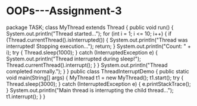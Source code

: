 # OOPs---Assignment-3
package TASK;
	class MyThread extends Thread {
	    public void run() {
	        System.out.println("Thread started...");
	        for (int i = 1; i <= 10; i++) {
	            if (Thread.currentThread().isInterrupted()) {
	                System.out.println("Thread was interrupted! Stopping execution...");
	                return;
	            }
	            System.out.println("Count: " + i);
	            try {
	                Thread.sleep(1000); 
	            } catch (InterruptedException e) {
	                System.out.println("Thread interrupted during sleep!");
	                Thread.currentThread().interrupt(); 
	            }
	        }
	        System.out.println("Thread completed normally.");
	    }
	}
  public class ThreadInterruptDemo {
	    public static void main(String[] args) {
	        MyThread t1 = new MyThread(); 
	        t1.start(); 
	        try {
	            Thread.sleep(3000); 
	        } catch (InterruptedException e) {
	            e.printStackTrace();
	        }
	        System.out.println("Main thread is interrupting the child thread...");
	        t1.interrupt(); 
	    }
	}
